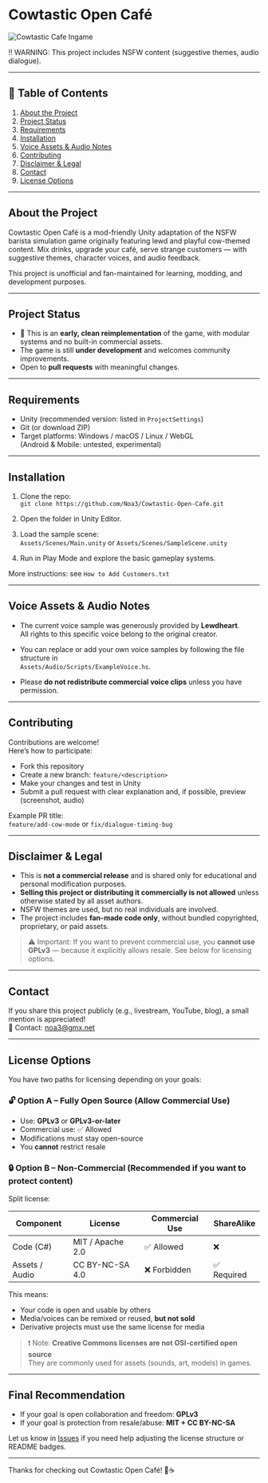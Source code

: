 # Cowtastic Open Café
![Cowtastic Cafe Ingame](https://github.com/Noa3/Cowtastic-Open-Cafe/assets/8495084/c52ea20b-32e8-42b5-a7cb-01c11261cd91)

‼️ WARNING: This project includes NSFW content (suggestive themes, audio dialogue).

---

## 📌 Table of Contents

1. [About the Project](#about-the-project)  
2. [Project Status](#project-status)  
3. [Requirements](#requirements)  
4. [Installation](#installation)  
5. [Voice Assets & Audio Notes](#voice-assets--audio-notes)  
6. [Contributing](#contributing)  
7. [Disclaimer & Legal](#disclaimer--legal)  
8. [Contact](#contact)  
9. [License Options](#license-options)

---

## About the Project

Cowtastic Open Café is a mod-friendly Unity adaptation of the NSFW barista simulation game originally featuring lewd and playful cow-themed content. Mix drinks, upgrade your café, serve strange customers — with suggestive themes, character voices, and audio feedback.

This project is unofficial and fan-maintained for learning, modding, and development purposes.

---

## Project Status

- 🧪 This is an **early, clean reimplementation** of the game, with modular systems and no built-in commercial assets.
- The game is still **under development** and welcomes community improvements.
- Open to **pull requests** with meaningful changes.

---

## Requirements

- Unity (recommended version: listed in `ProjectSettings`)
- Git (or download ZIP)
- Target platforms: Windows / macOS / Linux / WebGL  
  (Android & Mobile: untested, experimental)

---

## Installation

1. Clone the repo:  
   `git clone https://github.com/Noa3/Cowtastic-Open-Cafe.git`

2. Open the folder in Unity Editor.

3. Load the sample scene:  
   `Assets/Scenes/Main.unity` or `Assets/Scenes/SampleScene.unity`

4. Run in Play Mode and explore the basic gameplay systems.

More instructions: see `How to Add Customers.txt`

---

## Voice Assets & Audio Notes

- The current voice sample was generously provided by **Lewdheart**.  
  All rights to this specific voice belong to the original creator.

- You can replace or add your own voice samples by following the file structure in  
  `Assets/Audio/Scripts/ExampleVoice.hs`.

- Please **do not redistribute commercial voice clips** unless you have permission.

---

## Contributing

Contributions are welcome!  
Here’s how to participate:

- Fork this repository  
- Create a new branch: `feature/<description>`  
- Make your changes and test in Unity  
- Submit a pull request with clear explanation and, if possible, preview (screenshot, audio)

Example PR title:  
`feature/add-cow-mode` or `fix/dialogue-timing-bug`

---

## Disclaimer & Legal

- This is **not a commercial release** and is shared only for educational and personal modification purposes.
- **Selling this project or distributing it commercially is not allowed** unless otherwise stated by all asset authors.
- NSFW themes are used, but no real individuals are involved.
- The project includes **fan-made code only**, without bundled copyrighted,
  proprietary, or paid assets.

> ⚠️ Important: If you want to prevent commercial use, you **cannot use GPLv3** — because it explicitly allows resale. See below for licensing options.

---

## Contact

If you share this project publicly (e.g., livestream, YouTube, blog), a small mention is appreciated!  
📧 Contact: noa3@gmx.net

---

## License Options

You have two paths for licensing depending on your goals:

### 🔓 Option A – Fully Open Source (Allow Commercial Use)

- Use: **GPLv3** or **GPLv3-or-later**
- Commercial use: ✅ Allowed
- Modifications must stay open-source
- You **cannot** restrict resale

### 🔒 Option B – Non-Commercial (Recommended if you want to protect content)

Split license:

| Component       | License           | Commercial Use | ShareAlike |
|----------------|-------------------|----------------|------------|
| Code (C#)       | MIT / Apache 2.0  | ✅ Allowed      | ❌          |
| Assets / Audio  | CC BY-NC-SA 4.0   | ❌ Forbidden    | ✅ Required |

This means:
- Your code is open and usable by others
- Media/voices can be remixed or reused, **but not sold**
- Derivative projects must use the same license for media

> ❗ Note: **Creative Commons licenses are not OSI-certified open source**  
> They are commonly used for assets (sounds, art, models) in games.

---

## Final Recommendation

- If your goal is open collaboration and freedom: **GPLv3**  
- If your goal is protection from resale/abuse: **MIT + CC BY-NC-SA**

Let us know in [Issues](https://github.com/Noa3/Cowtastic-Open-Cafe/issues) if you need help adjusting the license structure or README badges.

---

Thanks for checking out Cowtastic Open Café! 🐄☕